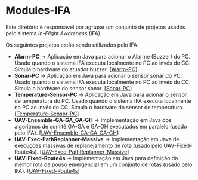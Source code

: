# Modules-IFA

Este diretório é responsável por agrupar um conjunto de projetos usados pelo sistema *In-Flight Awareness* (IFA). 

Os seguintes projetos estão sendo utilizados pelo IFA.

* **Alarm-PC** -> Aplicação em Java para acionar o Alarme (Buzzer) do PC. Usado quando o sistema IFA executa localmente no PC ao invés do CC. Simula o hardware do atuador buzzer. [[Alarm-PC](./Alarm-PC/)]
* **Sonar-PC** -> Aplicação em Java para acionar o sensor sonar do PC. Usado quando o sistema IFA executa localmente no PC ao invés do CC. Simula o hardware do sensor sonar. [[Sonar-PC](./Sonar-PC/)]
* **Temperature-Sensor-PC** -> Aplicação em Java para acionar o sensor de temperatura do PC. Usado quando o sistema IFA executa localmente no PC ao invés do CC. Simula o hardware do sensor de temperatura. [[Temperature-Sensor-PC](./Temperature-Sensor-PC/)]
* **UAV-Ensemble-GA-GA_GA-GH** -> Implementação em Java dos algoritmos de comitê GA-GA e GA-GH executados em paralelo (usado pelo IFA). [[UAV-Ensemble-GA-GA_GA-GH](./UAV-Ensemble-GA-GA_GA-GH/)]
* **UAV-Exec-PathReplanner-Massive** -> Implementação em Java de execuções massivas de replanejamento de rota (usado pelo UAV-Fixed-Route4s). [[UAV-Exec-PathReplanner-Massive](./UAV-Exec-PathReplanner-Massive/)]
* **UAV-Fixed-Route4s** -> Implementação em Java para definição da melhor rota de pouso emergencial em um conjunto de rotas (usado pelo IFA). [[UAV-Fixed-Route4s](./UAV-Fixed-Route4s/)]
